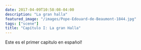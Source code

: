 ```yaml
---
date: 2017-04-09T10:58:08-04:00
description: "La gran halla"
featured_image: "/images/Pope-Edouard-de-Beaumont-1844.jpg"
tags: ["scene"]
title: "Capítulo I: La gran Halla"
---
```


Este es el primer capitulo en español!